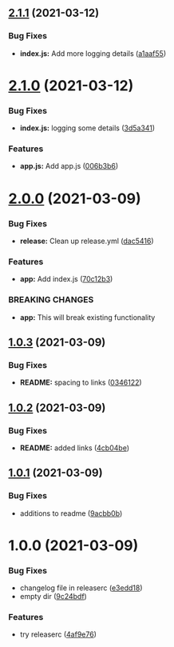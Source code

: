 ## [2.1.1](https://github.com/fw-noel/semrel/compare/v2.1.0...v2.1.1) (2021-03-12)


### Bug Fixes

* **index.js:** Add more logging details ([a1aaf55](https://github.com/fw-noel/semrel/commit/a1aaf55197e2df549cfd67e1cab9d090bdbecfae))

# [2.1.0](https://github.com/fw-noel/semrel/compare/v2.0.0...v2.1.0) (2021-03-12)


### Bug Fixes

* **index.js:** logging some details ([3d5a341](https://github.com/fw-noel/semrel/commit/3d5a341eac566715a7e71e7036ffae7cc6d6e833))


### Features

* **app.js:** Add app.js ([006b3b6](https://github.com/fw-noel/semrel/commit/006b3b69cdfec18c9f49a4740edcb012c5da0a9d))

# [2.0.0](https://github.com/fw-noel/semrel/compare/v1.0.3...v2.0.0) (2021-03-09)


### Bug Fixes

* **release:** Clean up release.yml ([dac5416](https://github.com/fw-noel/semrel/commit/dac5416839c68a1e22a3916f6947c8f6f8509d57))


### Features

* **app:** Add index.js ([70c12b3](https://github.com/fw-noel/semrel/commit/70c12b3556af9177854d0d4537faddbe24c8ed0a))


### BREAKING CHANGES

* **app:** This will break existing functionality

## [1.0.3](https://github.com/fw-noel/semrel/compare/v1.0.2...v1.0.3) (2021-03-09)


### Bug Fixes

* **README:** spacing to links ([0346122](https://github.com/fw-noel/semrel/commit/0346122cfdb326faf19284d6dd010d64030b4508))

## [1.0.2](https://github.com/fw-noel/semrel/compare/v1.0.1...v1.0.2) (2021-03-09)


### Bug Fixes

* **README:** added links ([4cb04be](https://github.com/fw-noel/semrel/commit/4cb04be5678b461f8b167fa8b8d778c0b0328672))

## [1.0.1](https://github.com/fw-noel/semrel/compare/v1.0.0...v1.0.1) (2021-03-09)


### Bug Fixes

* additions to readme ([9acbb0b](https://github.com/fw-noel/semrel/commit/9acbb0baad4aa2f4c084f474d2828f3b13f95d07))

# 1.0.0 (2021-03-09)


### Bug Fixes

* changelog file in releaserc ([e3edd18](https://github.com/fw-noel/semrel/commit/e3edd185291f0b7ab0e0576c2cc2bc30ef12f540))
* empty dir ([9c24bdf](https://github.com/fw-noel/semrel/commit/9c24bdf5dead95ce265343e8f508823da8d883f0))


### Features

* try releaserc ([4af9e76](https://github.com/fw-noel/semrel/commit/4af9e7662d599bb359afca35610af8dcfe09cdaf))
